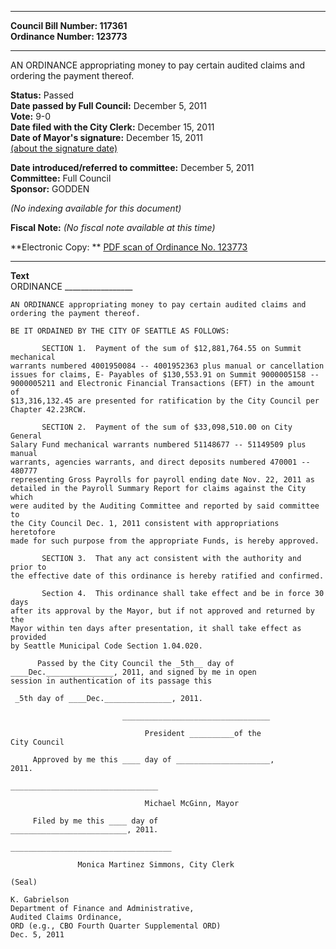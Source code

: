 * * * * *  
  
**Council Bill Number: [](#h0)[](#h2)117361**   
**Ordinance Number: 123773**  
  
* * * * *  
  
AN ORDINANCE appropriating money to pay certain audited claims and ordering the payment thereof.  
  
**Status:** Passed   
**Date passed by Full Council:** December 5, 2011   
**Vote:** 9-0   
**Date filed with the City Clerk:** December 15, 2011   
**Date of Mayor's signature:** December 15, 2011   
[(about the signature date)](/~public/approvaldate.htm)   
  
  
**Date introduced/referred to committee:** December 5, 2011   
**Committee:** Full Council   
**Sponsor:** GODDEN   
  
*(No indexing available for this document)*  
  
**Fiscal Note:** *(No fiscal note available at this time)*  
  
**Electronic Copy: ** [PDF scan of Ordinance No. 123773](/~archives/Ordinances/Ord_123773.pdf)  
  
* * * * *  
  
**Text**  
    ORDINANCE _________________  
  
    AN ORDINANCE appropriating money to pay certain audited claims and ordering the payment thereof.  
  
    BE IT ORDAINED BY THE CITY OF SEATTLE AS FOLLOWS:  
  
           SECTION 1.  Payment of the sum of $12,881,764.55 on Summit mechanical  
    warrants numbered 4001950084 -- 4001952363 plus manual or cancellation  
    issues for claims, E- Payables of $130,553.91 on Summit 9000005158 --  
    9000005211 and Electronic Financial Transactions (EFT) in the amount of  
    $13,316,132.45 are presented for ratification by the City Council per  
    Chapter 42.23RCW.  
  
           SECTION 2.  Payment of the sum of $33,098,510.00 on City General  
    Salary Fund mechanical warrants numbered 51148677 -- 51149509 plus manual  
    warrants, agencies warrants, and direct deposits numbered 470001 -- 480777  
    representing Gross Payrolls for payroll ending date Nov. 22, 2011 as  
    detailed in the Payroll Summary Report for claims against the City which  
    were audited by the Auditing Committee and reported by said committee to  
    the City Council Dec. 1, 2011 consistent with appropriations heretofore  
    made for such purpose from the appropriate Funds, is hereby approved.  
  
           SECTION 3.  That any act consistent with the authority and prior to  
    the effective date of this ordinance is hereby ratified and confirmed.  
  
           Section 4.  This ordinance shall take effect and be in force 30 days  
    after its approval by the Mayor, but if not approved and returned by the  
    Mayor within ten days after presentation, it shall take effect as provided  
    by Seattle Municipal Code Section 1.04.020.  
  
          Passed by the City Council the _5th__ day of  
    ____Dec._______________, 2011, and signed by me in open  
    session in authentication of its passage this  
  
     _5th day of ____Dec._______________, 2011.  
  
                             _________________________________  
  
                                  President __________of the  
    City Council  
  
         Approved by me this ____ day of _____________________,  
    2011.  
  
    _________________________________  
  
                                  Michael McGinn, Mayor  
  
         Filed by me this ____ day of  
    __________________________, 2011.  
  
    ____________________________________  
  
                   Monica Martinez Simmons, City Clerk  
  
    (Seal)  
  
    K. Gabrielson  
    Department of Finance and Administrative,  
    Audited Claims Ordinance,  
    ORD (e.g., CBO Fourth Quarter Supplemental ORD)  
    Dec. 5, 2011  

